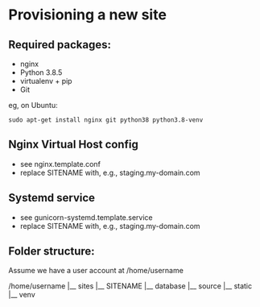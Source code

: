 Provisioning a new site
=======================

## Required packages:

* nginx
* Python 3.8.5
* virtualenv + pip
* Git

eg, on Ubuntu:

    sudo apt-get install nginx git python38 python3.8-venv

## Nginx Virtual Host config

* see nginx.template.conf
* replace SITENAME with, e.g., staging.my-domain.com

## Systemd service

* see gunicorn-systemd.template.service
* replace SITENAME with, e.g., staging.my-domain.com

## Folder structure:
Assume we have a user account at /home/username

/home/username
|__ sites
    |__ SITENAME
        |__ database
        |__ source
        |__ static
        |__ venv
     

